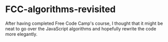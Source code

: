 # FCC-algorithms-revisited

After having completed Free Code Camp's course, I thought that it might be neat to go over the JavaScript algorithms
and hopefully rewrite the code more elegantly.


